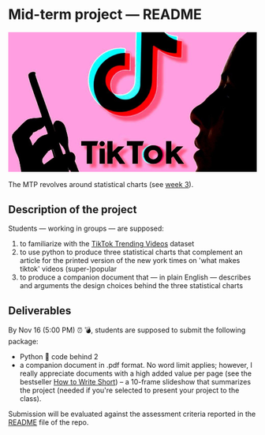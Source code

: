 # Mid-term project — README

![](images/tiktok.jpg)

The MTP revolves around statistical charts (see [week 3](https://github.com/simoneSantoni/data-viz-smm635/blob/2d4c173fabb38fb5b5f4bc1953857d4ebbeed0d6/lectureNotes/week3)).

## Description of the project 

Students — working in groups — are supposed:

1. to familiarize with the [TikTok Trending
Videos](https://www.kaggle.com/erikvdven/tiktok-trending-december-2020) dataset
2. to use python to produce three statistical charts that complement an article
   for the printed version of the new york times on 'what makes tiktok' videos 
   (super-)popular
3. to produce a companion document that — in plain English — describes and
   arguments the design choices behind the three statistical charts

## Deliverables

By Nov 16 (5:00 PM) ⏰ 💣, students are supposed to submit the following package:

- Python 🐍 code behind 2
- a companion document in .pdf format. No word limit applies; however, I really
appreciate documents with a high added value per page (see the bestseller [How
to Write Short](https://www.amazon.co.uk/How-Write-Short-Craft-Times-ebook/dp/B00FOQRPT4/ref=sr_1_1?dchild=1&keywords=how+to+write+short&qid=1634742402&sr=8-1))
– a 10-frame slideshow that summarizes the project (needed if you're selected to
present your project to the class).

Submission will be evaluated against the assessment criteria reported in the
[README](https://github.com/simoneSantoni/data-viz-smm635/blob/b5801e9afca6ba6e78bc72f99542f3adeb373415/README.md)
file of the repo.